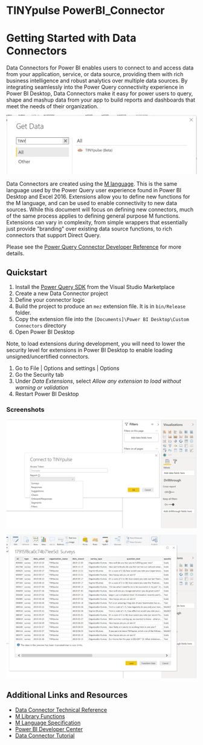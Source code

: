 # TINYpulse PowerBI_Connector

# Getting Started with Data Connectors

Data Connectors for Power BI enables users to connect to and access data from your application, service, or data source, providing them with rich business intelligence and robust analytics over multiple data sources. By integrating seamlessly into the Power Query connectivity experience in Power BI Desktop, Data Connectors make it easy for power users to query, shape and mashup data from your app to build reports and dashboards that meet the needs of their organization.

![PBIGetData](info.png "TINYpulse PowerBI Connector")

Data Connectors are created using the [M language](https://msdn.microsoft.com/library/mt211003.aspx). This is the same language used by the Power Query user experience found in Power BI Desktop and Excel 2016. Extensions allow you to define new functions for the M language, and can be used to enable connectivity to new data sources. While this document will focus on defining new connectors, much of the same process applies to defining general purpose M functions. Extensions can vary in complexity, from simple wrappers that essentially just provide "branding" over existing data source functions, to rich connectors that support Direct Query.

Please see the [Power Query Connector Developer Reference](https://docs.microsoft.com/en-us/power-query/handlingauthentication) for more details.

## Quickstart

1. Install the [Power Query SDK](https://aka.ms/powerquerysdk) from the Visual Studio Marketplace
2. Create a new Data Connector project
3. Define your connector logic
4. Build the project to produce an `mez` extension file. It is in `bin/Release` folder.
5. Copy the extension file into the `[Documents]\Power BI Desktop\Custom Connectors` directory
6. Open Power BI Desktop

Note, to load extensions during development, you will need to lower the security level for extensions in Power BI Desktop to enable loading unsigned/uncertified connectors.

1. Go to File | Options and settings | Options
2. Go the Security tab
3. Under *Data Extensions*, select *Allow any extension to load without warning or validation*
4. Restart Power BI Desktop

### Screenshots

![Open](help1.png "TINYpulse PowerBI Connector")

![Load](help2.png "TINYpulse PowerBI Connector")

## Additional Links and Resources

* [Data Connector Technical Reference](docs/m-extensions.md)
* [M Library Functions](https://msdn.microsoft.com/library/mt253322.aspx)
* [M Language Specification](https://msdn.microsoft.com/library/mt807488.aspx)
* [Power BI Developer Center](https://powerbi.microsoft.com/developers/)
* [Data Connector Tutorial](https://github.com/Microsoft/DataConnectors/tree/master/samples/TripPin)